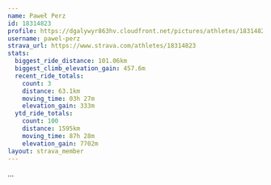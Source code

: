 ```yaml
---
name: Paweł Perz
id: 18314823
profile: https://dgalywyr863hv.cloudfront.net/pictures/athletes/18314823/5244308/1/large.jpg
username: pawel-perz
strava_url: https://www.strava.com/athletes/18314823
stats:
  biggest_ride_distance: 101.06km
  biggest_climb_elevation_gain: 457.6m
  recent_ride_totals:
    count: 3
    distance: 63.1km
    moving_time: 03h 27m
    elevation_gain: 333m
  ytd_ride_totals:
    count: 100
    distance: 1595km
    moving_time: 87h 28m
    elevation_gain: 7702m
layout: strava_member
--- 
```

...
